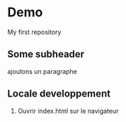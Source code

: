 # Demo
My first repository

## Some subheader

ajoutons un paragraphe

## Locale developpement

1. Ouvrir index.html sur le navigateur